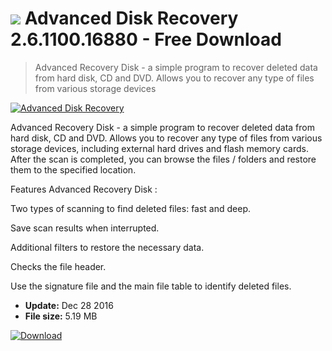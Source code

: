 # ![](https://cdn.softexe.net/static/icon/c/advanced-disk-recovery-300.png) Advanced Disk Recovery 2.6.1100.16880 - Free Download

> Advanced Recovery Disk - a simple program to recover deleted data from hard disk, CD and DVD. Allows you to recover any type of files from various storage devices

[![Advanced Disk Recovery](https://gallery.dpcdn.pl/imgc/Tools/8454/g_-_420x350_1.5_-_x20131218172242_0.png)](https://softexe.net/win/disks-files/data-recovery/advanced-disk-recovery:cRR.html)

Advanced Recovery Disk - a simple program to recover deleted data from hard disk, CD and DVD. Allows you to recover any type of files from various storage devices, including external hard drives and flash memory cards. After the scan is completed, you can browse the files / folders and restore them to the specified location.

Features Advanced Recovery Disk :


Two types of scanning to find deleted files: fast and deep.

Save scan results when interrupted.

Additional filters to restore the necessary data.

Checks the file header.

Use the signature file and the main file table to identify deleted files.


- **Update:** Dec 28 2016
- **File size:** 5.19 MB

[![Download](https://cdn.softexe.net/static/img/download.png)](https://softexe.net/win/disks-files/data-recovery/advanced-disk-recovery:cRR.html)

